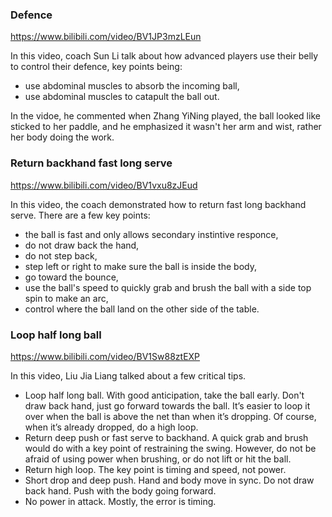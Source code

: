### Defence
https://www.bilibili.com/video/BV1JP3mzLEun  

In this video, coach Sun Li talk about how advanced players use their belly to control their defence, key points being:
- use abdominal muscles to absorb the incoming ball,
- use abdominal muscles to catapult the ball out.

In the vidoe, he commented when Zhang YiNing played, the ball looked like sticked to her paddle, and he emphasized it wasn't her arm and wist, rather her body doing the work.

### Return backhand fast long serve  
https://www.bilibili.com/video/BV1vxu8zJEud  

In this video, the coach demonstrated how to return fast long backhand serve. There are a few key points:
- the ball is fast and only allows secondary instintive responce,
- do not draw back the hand,
- do not step back,
- step left or right to make sure the ball is inside the body, 
- go toward the bounce,
- use the ball's speed to quickly grab and brush the ball with a side top spin to make an arc,
- control where the ball land on the other side of the table.


### Loop half long ball  
https://www.bilibili.com/video/BV1Sw88ztEXP

In this video, Liu Jia Liang talked about a few critical tips.

- Loop half long ball. With good anticipation, take the ball early. Don't draw back hand, just go forward towards the ball. It’s easier to loop it over when the ball is above the net than when it’s dropping. Of course, when it’s already dropped, do a high loop. 
- Return deep push or fast serve to backhand. A quick grab and brush would do with a key point of restraining the swing. However, do not be afraid of using power when brushing, or do not lift or hit the ball. 
- Return high loop. The key point is timing and speed, not power. 
- Short drop and deep push. Hand and body move in sync. Do not draw back hand. Push with the body going forward.
- No power in attack. Mostly, the error is timing. 

